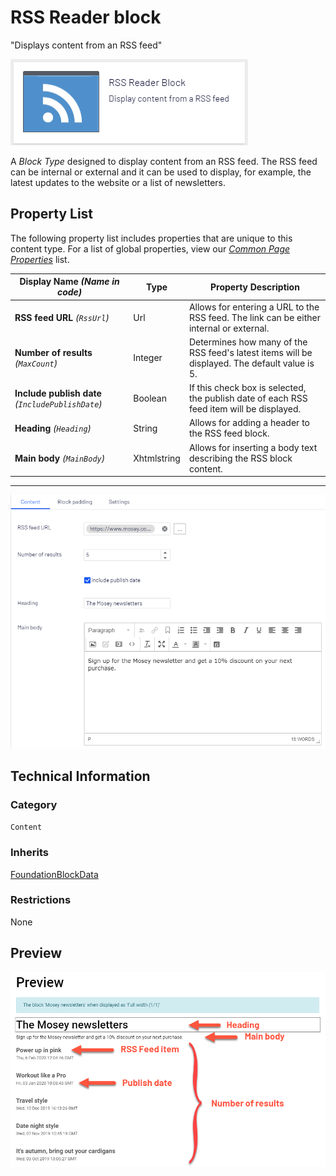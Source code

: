 # RSS Reader block
"Displays content from an RSS feed"

![RSS Reader Block](Screenshots/RSS%20Reader%20Block%20-%20icon.png)

A *Block Type* designed to display content from an RSS feed. The RSS feed can be internal or external and it can be used to display, for example, the latest updates to the website or a list of newsletters.

## Property List
The following property list includes properties that are unique to this content type. For a list of global properties, view our [*Common Page Properties*](./Common%20Page%20Properties.md) list.

Display Name *(Name in code)* | Type | Property Description
--------------|------|---------------
**RSS feed URL** *(`RssUrl`)* | Url | Allows for entering a URL to the RSS feed. The link can be either internal or external.
**Number of results** *(`MaxCount`)* | Integer | Determines how many of the RSS feed's latest items will be displayed. The default value is 5.
**Include publish date** *(`IncludePublishDate`)* | Boolean | If this check box is selected, the publish date of each RSS feed item will be displayed.
**Heading** *(`Heading`)* | String | Allows for adding a header to the RSS feed block.
**Main body** *(`MainBody`)* | Xhtmlstring | Allows for inserting a body text describing the RSS block content.

** **
![RSS Reader Block - Content tab](Screenshots/RSS%20Reader%20Block%20-%20Content%20tab.png)

## Technical Information

### Category
`Content`

### Inherits
[FoundationBlockData](#)

### Restrictions
None

## Preview
![RSS Reader Block](Screenshots/RSS%20Reader%20Block%20-%20Preview.png)
